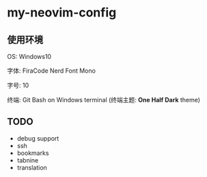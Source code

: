 # my-neovim-config

## 使用环境

OS: Windows10

字体: FiraCode Nerd Font Mono

字号: 10

终端: Git Bash on Windows terminal (终端主题: **One Half Dark** theme)

## TODO

- debug support
- ssh
- bookmarks
- tabnine
- translation
